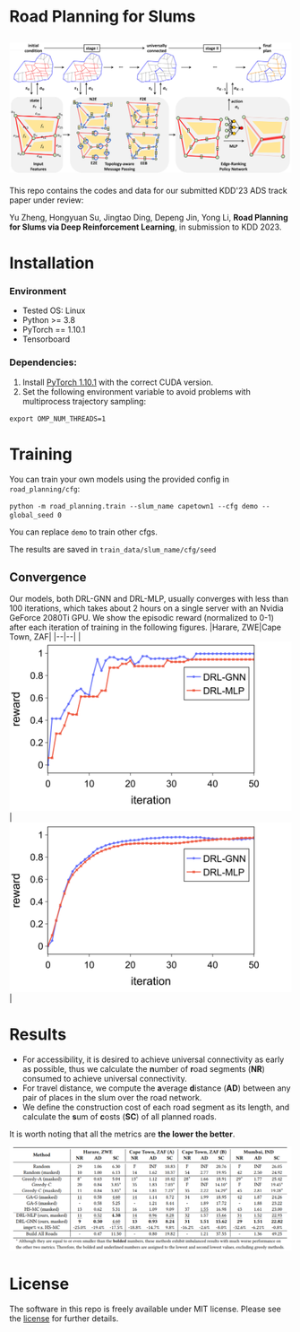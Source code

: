 # Road Planning for Slums
![Loading Model Overview](assets/overview.png "Model Overview")
---

This repo contains the codes and data for our submitted KDD'23 ADS track paper under review:

Yu Zheng, Hongyuan Su, Jingtao Ding, Depeng Jin, Yong Li, **Road Planning for Slums via Deep Reinforcement Learning**, in submission to KDD 2023.



# Installation 

### Environment
* Tested OS: Linux
* Python >= 3.8
* PyTorch == 1.10.1
* Tensorboard
### Dependencies:
1. Install [PyTorch 1.10.1](https://pytorch.org/get-started/previous-versions/) with the correct CUDA version.
2. Set the following environment variable to avoid problems with multiprocess trajectory sampling:
```
export OMP_NUM_THREADS=1
```




# Training

You can train your own models using the provided config in `road_planning/cfg`:

```
python -m road_planning.train --slum_name capetown1 --cfg demo --global_seed 0
```
You can replace `demo` to train other cfgs.

The results are saved in `train_data/slum_name/cfg/seed`

## Convergence
Our models, both DRL-GNN and DRL-MLP, usually converges with less than 100 iterations, which takes about 2 hours on a single server with an Nvidia
GeForce 2080Ti GPU.
We show the episodic reward (normalized to 0-1) after each iteration of training in the following figures.
|Harare, ZWE|Cape Town, ZAF|
|--|--|
| ![Loading convergence curve](assets/iteration_reward_harare.png "Convergence curve on Harare, ZWE") | ![Loading convergence curve](assets/iteration_reward_capetown.png "Convergence curve on Cape Town, ZAF") |

# Results
- For accessibility, it is desired to achieve universal connectivity as early as possible, thus we calculate the **n**umber of **r**oad segments (**NR**) consumed to achieve universal connectivity.
- For travel distance, we compute the **a**verage **d**istance (**AD**) between any pair of places in the slum over the road network.
- We define the construction cost of each road segment as its length, and calculate the **s**um of **c**osts (**SC**) of all planned roads.

It is worth noting that all the metrics are **the lower the better**.

![Loading Overall Performance](assets/overall_results.png "Overall Results")

# License

The software in this repo is freely available under MIT license. Please see the [license](LICENSE) for further details.

